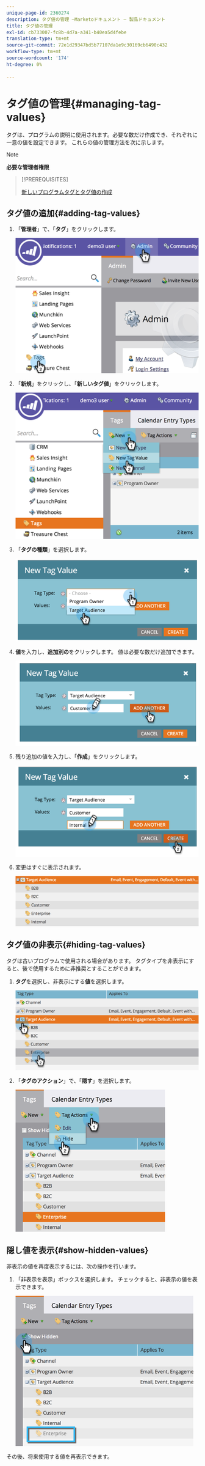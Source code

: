 ```yaml
---
unique-page-id: 2360274
description: タグ値の管理 —Marketoドキュメント — 製品ドキュメント
title: タグ値の管理
exl-id: cb733007-fc8b-4d7a-a341-b40ea5d4febe
translation-type: tm+mt
source-git-commit: 72e1d29347bd5b77107da1e9c30169cb6490c432
workflow-type: tm+mt
source-wordcount: '174'
ht-degree: 0%

---
```


# タグ値の管理{#managing-tag-values}

[](/help/marketo/product-docs/core-marketo-concepts/programs/working-with-programs/understanding-tags.md) タグは、プログラムの説明に使用されます。必要な数だけ作成でき、それぞれに一意の値を設定できます。 これらの値の管理方法を次に示します。

>[!NOTE]
>
>**必要な管理者権限**

>[!PREREQUISITES]
>
>[新しいプログラムタグとタグ値の作成](/help/marketo/product-docs/administration/tags/create-a-new-program-tag-and-tag-values.md)

## タグ値の追加{#adding-tag-values}

1. 「**管理者**」で、「**タグ**」をクリックします。

   ![](assets/image2014-9-24-12-3a24-3a55.png)

1. 「**新規**」をクリックし、「**新しいタグ値**」をクリックします。

   ![](assets/image2014-9-24-12-3a25-3a23.png)

1. 「**タグの種類**」を選択します。

   ![](assets/image2014-9-24-12-3a26-3a2.png)

1. **値**&#x200B;を入力し、**追加別の**&#x200B;をクリックします。 値は必要な数だけ追加できます。

   ![](assets/image2014-9-24-12-3a26-3a27.png)

1. 残り追加の値を入力し、「**作成**」をクリックします。

   ![](assets/image2014-9-24-12-3a26-3a55.png)

1. 変更はすぐに表示されます。

   ![](assets/image2014-9-24-12-3a27-3a34.png)

## タグ値の非表示{#hiding-tag-values}

タグは古いプログラムで使用される場合があります。 タグタイプを非表示にすると、後で使用するために非推奨とすることができます。

1. **タグ**&#x200B;を選択し、非表示にする&#x200B;**値**&#x200B;を選択します。

   ![](assets/image2014-9-24-12-3a28-3a25.png)

1. 「**タグのアクション**」で、「**隠す**」を選択します。

   ![](assets/image2014-9-24-12-3a29-3a4.png)

## 隠し値を表示{#show-hidden-values}

非表示の値を再度表示するには、次の操作を行います。

1. 「非表示を表示」ボックスを選択します。 チェックすると、非表示の値を表示できます。

   ![](assets/image2014-9-24-12-3a29-3a58.png)

その後、将来使用する値を再表示できます。
